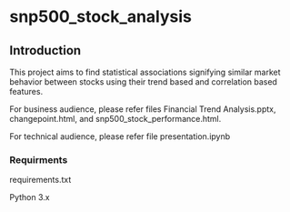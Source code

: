 # snp500_stock_analysis

## Introduction
This project aims to find statistical associations signifying similar market behavior between stocks
using their trend based and correlation based features.

For business audience, please refer files Financial Trend Analysis.pptx, changepoint.html, and snp500_stock_performance.html.

For technical audience, please refer file presentation.ipynb

### Requirments
requirements.txt

Python 3.x
